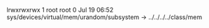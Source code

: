 lrwxrwxrwx 1 root root 0 Jul 19 06:52 sys/devices/virtual/mem/urandom/subsystem -> ../../../../class/mem
